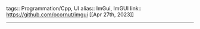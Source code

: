 tags:: Programmation/Cpp, UI
alias:: ImGui, ImGUI
link:: https://github.com/ocornut/imgui
[[Apr 27th, 2023]]
***
